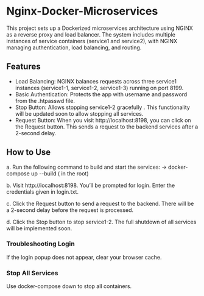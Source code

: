 # Nginx-Docker-Microservices
This project sets up a Dockerized microservices architecture using NGINX as a reverse proxy and load balancer. The system includes multiple instances of service containers (service1 and service2), with NGINX managing authentication, load balancing, and routing.

## Features
* Load Balancing: NGINX balances requests across three service1 instances (service1-1, service1-2, service1-3) running on port 8199.
* Basic Authentication: Protects the app with username and password from the .htpasswd file.
* Stop Button: Allows stopping service1-2 gracefully . This functionality will be updated soon to allow stopping all services.
* Request Button: When you visit http://localhost:8198, you can click on the Request button. This sends a request to the backend services after a 2-second delay.


## How to Use

a. Run the following command to build and start the services:
-> docker-compose up --build ( in the root)


b. Visit http://localhost:8198. You’ll be prompted for login. Enter the credentials given in login.txt.


c. Click the Request button to send a request to the backend. There will be a 2-second delay before the request is processed.


d. Click the Stop button to stop service1-2. The full shutdown of all services will be implemented soon.

### Troubleshooting Login
If the login popup does not appear, clear your browser cache.

### Stop All Services
Use docker-compose down to stop all containers.